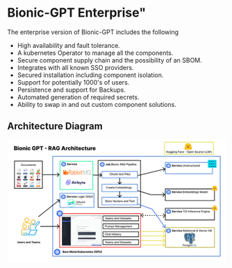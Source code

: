 # Bionic-GPT Enterprise"

The enterprise version of Bionic-GPT includes the following

- High availability and fault tolerance.
- A kubernetes Operator to manage all the components.
- Secure component supply chain and the possibility of an SBOM.
- Integrates with all known SSO providers.
- Secured installation including component isolation.
- Support for potentially 1000's of users.
- Persistence and support for Backups.
- Automated generation of required secrets.
- Ability to swap in and out custom component solutions.

## Architecture Diagram

![Alt text](figs/architecture.svg "BionicGPT Architetcure")
